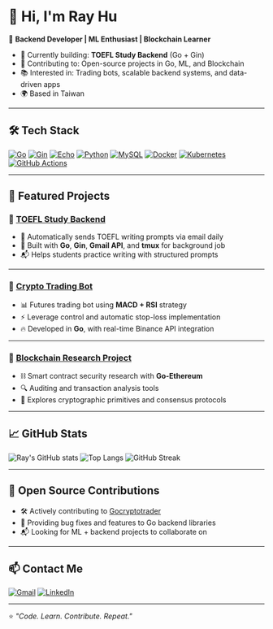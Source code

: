 # 👋 Hi, I'm Ray Hu

🎯 **Backend Developer | ML Enthusiast | Blockchain Learner**

- 🚀 Currently building: **TOEFL Study Backend** (Go + Gin)
- 🤝 Contributing to: Open-source projects in Go, ML, and Blockchain
- 📚 Interested in: Trading bots, scalable backend systems, and data-driven apps
- 🌍 Based in Taiwan

---

## 🛠 Tech Stack

[![Go](https://img.shields.io/badge/Go-00ADD8?style=for-the-badge&logo=go&logoColor=white)]()
[![Gin](https://img.shields.io/badge/Gin-008ECF?style=for-the-badge)]()
[![Echo](https://img.shields.io/badge/Echo-4B8BBE?style=for-the-badge)]()
[![Python](https://img.shields.io/badge/Python-3776AB?style=for-the-badge&logo=python&logoColor=white)]()
[![MySQL](https://img.shields.io/badge/MySQL-4479A1?style=for-the-badge&logo=mysql&logoColor=white)]()
[![Docker](https://img.shields.io/badge/Docker-2496ED?style=for-the-badge&logo=docker&logoColor=white)]()
[![Kubernetes](https://img.shields.io/badge/Kubernetes-326CE5?style=for-the-badge&logo=kubernetes&logoColor=white)]()
[![GitHub Actions](https://img.shields.io/badge/GitHub%20Actions-2088FF?style=for-the-badge&logo=github-actions&logoColor=white)]()

---

## 🌟 Featured Projects

### 📌 [TOEFL Study Backend](https://github.com/rayray1218/toefl_study_backend)
- 📨 Automatically sends TOEFL writing prompts via email daily  
- 🔧 Built with **Go**, **Gin**, **Gmail API**, and **tmux** for background job  
- 📬 Helps students practice writing with structured prompts

---

### 🤖 [Crypto Trading Bot](#)
- 📊 Futures trading bot using **MACD + RSI** strategy  
- ⚡ Leverage control and automatic stop-loss implementation  
- 🔥 Developed in **Go**, with real-time Binance API integration

---

### 🔗 [Blockchain Research Project](#)
- ⛓ Smart contract security research with **Go-Ethereum**  
- 🔍 Auditing and transaction analysis tools  
- 🧠 Explores cryptographic primitives and consensus protocols

---

## 📈 GitHub Stats

![Ray's GitHub stats](https://github-readme-stats.vercel.app/api?username=rayray1218&show_icons=true&theme=radical)
![Top Langs](https://github-readme-stats.vercel.app/api/top-langs/?username=rayray1218&layout=compact&theme=radical)
![GitHub Streak](https://streak-stats.demolab.com?user=rayray1218&theme=radical&hide_border=true)

---

## 🤝 Open Source Contributions

- 🛠 Actively contributing to [Gocryptotrader](https://github.com/thrasher-corp/gocryptotrader)  
- 🧩 Providing bug fixes and features to Go backend libraries  
- 📬 Looking for ML + backend projects to collaborate on

---

## 📫 Contact Me

[![Gmail](https://img.shields.io/badge/Gmail-D14836?style=for-the-badge&logo=gmail&logoColor=white)](mailto:rayhu2010@gmail.com)
[![LinkedIn](https://img.shields.io/badge/LinkedIn-0077B5?style=for-the-badge&logo=linkedin&logoColor=white)](#)

---

⭐️ *"Code. Learn. Contribute. Repeat."*
